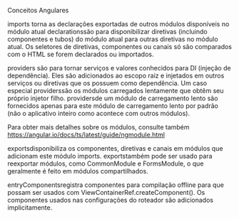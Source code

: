 Conceitos Angulares

imports torna as declarações exportadas de outros módulos disponíveis no módulo atual
declarationssão para disponibilizar diretivas (incluindo componentes e tubos) do módulo atual para outras diretivas no módulo atual. Os seletores de diretivas, componentes ou canais só são comparados com o HTML se forem declarados ou importados.

providers são para tornar serviços e valores conhecidos para DI (injeção de dependência). Eles são adicionados ao escopo raiz e injetados em outros serviços ou diretivas que os possuem como dependência.
Um caso especial providerssão os módulos carregados lentamente que obtêm seu próprio injetor filho. providersde um módulo de carregamento lento são fornecidos apenas para este módulo de carregamento lento por padrão (não o aplicativo inteiro como acontece com outros módulos).

Para obter mais detalhes sobre os módulos, consulte também https://angular.io/docs/ts/latest/guide/ngmodule.html

exportsdisponibiliza os componentes, diretivas e canais em módulos que adicionam este módulo imports. exportstambém pode ser usado para reexportar módulos, como CommonModule e FormsModule, o que geralmente é feito em módulos compartilhados.

entryComponentsregistra componentes para compilação offline para que possam ser usados ​​com ViewContainerRef.createComponent(). Os componentes usados ​​nas configurações do roteador são adicionados implicitamente.
